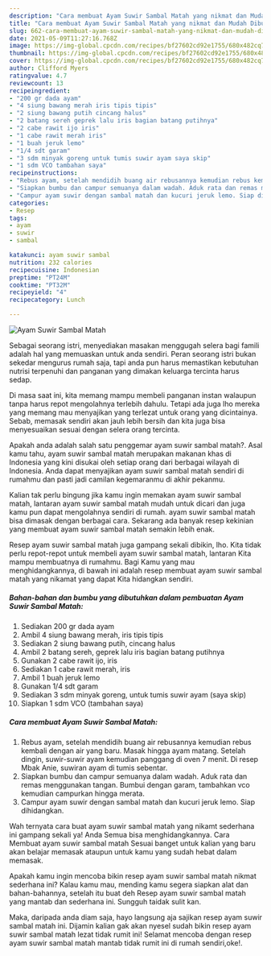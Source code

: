 ```yaml
---
description: "Cara membuat Ayam Suwir Sambal Matah yang nikmat dan Mudah Dibuat"
title: "Cara membuat Ayam Suwir Sambal Matah yang nikmat dan Mudah Dibuat"
slug: 662-cara-membuat-ayam-suwir-sambal-matah-yang-nikmat-dan-mudah-dibuat
date: 2021-05-09T11:27:16.768Z
image: https://img-global.cpcdn.com/recipes/bf27602cd92e1755/680x482cq70/ayam-suwir-sambal-matah-foto-resep-utama.jpg
thumbnail: https://img-global.cpcdn.com/recipes/bf27602cd92e1755/680x482cq70/ayam-suwir-sambal-matah-foto-resep-utama.jpg
cover: https://img-global.cpcdn.com/recipes/bf27602cd92e1755/680x482cq70/ayam-suwir-sambal-matah-foto-resep-utama.jpg
author: Clifford Myers
ratingvalue: 4.7
reviewcount: 13
recipeingredient:
- "200 gr dada ayam"
- "4 siung bawang merah iris tipis tipis"
- "2 siung bawang putih cincang halus"
- "2 batang sereh geprek lalu iris bagian batang putihnya"
- "2 cabe rawit ijo iris"
- "1 cabe rawit merah iris"
- "1 buah jeruk lemo"
- "1/4 sdt garam"
- "3 sdm minyak goreng untuk tumis suwir ayam saya skip"
- "1 sdm VCO tambahan saya"
recipeinstructions:
- "Rebus ayam, setelah mendidih buang air rebusannya kemudian rebus kembali dengan air yang baru. Masak hingga ayam matang. Setelah dingin, suwir-suwir ayam kemudian panggang di oven 7 menit. Di resep Mbak Anie, suwiran ayam di tumis sebentar."
- "Siapkan bumbu dan campur semuanya dalam wadah. Aduk rata dan remas menggunakan tangan. Bumbui dengan garam, tambahkan vco kemudian campurkan hingga merata."
- "Campur ayam suwir dengan sambal matah dan kucuri jeruk lemo. Siap dihidangkan."
categories:
- Resep
tags:
- ayam
- suwir
- sambal

katakunci: ayam suwir sambal 
nutrition: 232 calories
recipecuisine: Indonesian
preptime: "PT24M"
cooktime: "PT32M"
recipeyield: "4"
recipecategory: Lunch

---
```



![Ayam Suwir Sambal Matah](https://img-global.cpcdn.com/recipes/bf27602cd92e1755/680x482cq70/ayam-suwir-sambal-matah-foto-resep-utama.jpg)

Sebagai seorang istri, menyediakan masakan menggugah selera bagi famili adalah hal yang memuaskan untuk anda sendiri. Peran seorang istri bukan sekedar mengurus rumah saja, tapi anda pun harus memastikan kebutuhan nutrisi terpenuhi dan panganan yang dimakan keluarga tercinta harus sedap.

Di masa  saat ini, kita memang mampu membeli panganan instan walaupun tanpa harus repot mengolahnya terlebih dahulu. Tetapi ada juga lho mereka yang memang mau menyajikan yang terlezat untuk orang yang dicintainya. Sebab, memasak sendiri akan jauh lebih bersih dan kita juga bisa menyesuaikan sesuai dengan selera orang tercinta. 



Apakah anda adalah salah satu penggemar ayam suwir sambal matah?. Asal kamu tahu, ayam suwir sambal matah merupakan makanan khas di Indonesia yang kini disukai oleh setiap orang dari berbagai wilayah di Indonesia. Anda dapat menyajikan ayam suwir sambal matah sendiri di rumahmu dan pasti jadi camilan kegemaranmu di akhir pekanmu.

Kalian tak perlu bingung jika kamu ingin memakan ayam suwir sambal matah, lantaran ayam suwir sambal matah mudah untuk dicari dan juga kamu pun dapat mengolahnya sendiri di rumah. ayam suwir sambal matah bisa dimasak dengan berbagai cara. Sekarang ada banyak resep kekinian yang membuat ayam suwir sambal matah semakin lebih enak.

Resep ayam suwir sambal matah juga gampang sekali dibikin, lho. Kita tidak perlu repot-repot untuk membeli ayam suwir sambal matah, lantaran Kita mampu membuatnya di rumahmu. Bagi Kamu yang mau menghidangkannya, di bawah ini adalah resep membuat ayam suwir sambal matah yang nikamat yang dapat Kita hidangkan sendiri.

<!--inarticleads1-->

##### Bahan-bahan dan bumbu yang dibutuhkan dalam pembuatan Ayam Suwir Sambal Matah:

1. Sediakan 200 gr dada ayam
1. Ambil 4 siung bawang merah, iris tipis tipis
1. Sediakan 2 siung bawang putih, cincang halus
1. Ambil 2 batang sereh, geprek lalu iris bagian batang putihnya
1. Gunakan 2 cabe rawit ijo, iris
1. Sediakan 1 cabe rawit merah, iris
1. Ambil 1 buah jeruk lemo
1. Gunakan 1/4 sdt garam
1. Sediakan 3 sdm minyak goreng, untuk tumis suwir ayam (saya skip)
1. Siapkan 1 sdm VCO (tambahan saya)




<!--inarticleads2-->

##### Cara membuat Ayam Suwir Sambal Matah:

1. Rebus ayam, setelah mendidih buang air rebusannya kemudian rebus kembali dengan air yang baru. Masak hingga ayam matang. Setelah dingin, suwir-suwir ayam kemudian panggang di oven 7 menit. Di resep Mbak Anie, suwiran ayam di tumis sebentar.
1. Siapkan bumbu dan campur semuanya dalam wadah. Aduk rata dan remas menggunakan tangan. Bumbui dengan garam, tambahkan vco kemudian campurkan hingga merata.
1. Campur ayam suwir dengan sambal matah dan kucuri jeruk lemo. Siap dihidangkan.




Wah ternyata cara buat ayam suwir sambal matah yang nikamt sederhana ini gampang sekali ya! Anda Semua bisa menghidangkannya. Cara Membuat ayam suwir sambal matah Sesuai banget untuk kalian yang baru akan belajar memasak ataupun untuk kamu yang sudah hebat dalam memasak.

Apakah kamu ingin mencoba bikin resep ayam suwir sambal matah nikmat sederhana ini? Kalau kamu mau, mending kamu segera siapkan alat dan bahan-bahannya, setelah itu buat deh Resep ayam suwir sambal matah yang mantab dan sederhana ini. Sungguh taidak sulit kan. 

Maka, daripada anda diam saja, hayo langsung aja sajikan resep ayam suwir sambal matah ini. Dijamin kalian gak akan nyesel sudah bikin resep ayam suwir sambal matah lezat tidak rumit ini! Selamat mencoba dengan resep ayam suwir sambal matah mantab tidak rumit ini di rumah sendiri,oke!.

